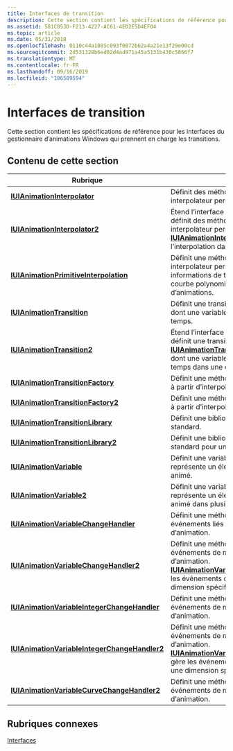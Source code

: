 ```yaml
---
title: Interfaces de transition
description: Cette section contient les spécifications de référence pour les interfaces du gestionnaire d’animations Windows qui prennent en charge les transitions.
ms.assetid: 581C853D-F213-4227-AC61-4ED2E5D4EF04
ms.topic: article
ms.date: 05/31/2018
ms.openlocfilehash: 0110c44a1805c093f0872b62a4a21e13f29e00cd
ms.sourcegitcommit: 2d531328b6ed82d4ad971a45a5131b430c5866f7
ms.translationtype: MT
ms.contentlocale: fr-FR
ms.lasthandoff: 09/16/2019
ms.locfileid: "106509594"
---
```

# <a name="transition-interfaces"></a>Interfaces de transition

Cette section contient les spécifications de référence pour les interfaces du gestionnaire d’animations Windows qui prennent en charge les transitions.

## <a name="in-this-section"></a>Contenu de cette section



| Rubrique                                                                                                     | Description                                                                                                                                                                                                                                                                |
|-----------------------------------------------------------------------------------------------------------|----------------------------------------------------------------------------------------------------------------------------------------------------------------------------------------------------------------------------------------------------------------------------|
| [**IUIAnimationInterpolator**](/windows/desktop/api/UIAnimation/nn-uianimation-iuianimationinterpolator)<br/>                                   | Définit des méthodes pour créer un interpolateur personnalisé.<br/>                                                                                                                                                                                                             |
| [**IUIAnimationInterpolator2**](/windows/desktop/api/UIAnimation/nn-uianimation-iuianimationinterpolator2)<br/>                                 | Étend l’interface [**IUIAnimationInterpolator**](/windows/desktop/api/UIAnimation/nn-uianimation-iuianimationinterpolator) qui définit des méthodes pour la création d’un interpolateur personnalisé. [**IUIAnimationInterpolator2**](/windows/desktop/api/UIAnimation/nn-uianimation-iuianimationinterpolator2) prend en charge l’interpolation dans une dimension donnée. <br/>        |
| [**IUIAnimationPrimitiveInterpolation**](/windows/desktop/api/UIAnimation/nn-uianimation-iuianimationprimitiveinterpolation)<br/>               | Définit une méthode qui permet à un interpolateur personnalisé de fournir des informations de transition, sous la forme d’une courbe polynomiale cubique, au gestionnaire d’animations.<br/>                                                                                                        |
| [**IUIAnimationTransition**](/windows/desktop/api/UIAnimation/nn-uianimation-iuianimationtransition)<br/>                                       | Définit une transition qui détermine la manière dont une variable d’animation change dans le temps.<br/>                                                                                                                                                                             |
| [**IUIAnimationTransition2**](/windows/desktop/api/UIAnimation/nn-uianimation-iuianimationtransition2)<br/>                                     | Étend l’interface [**IUIAnimationTransition**](/windows/desktop/api/UIAnimation/nn-uianimation-iuianimationtransition) qui définit une transition. Une transition [**IUIAnimationTransition2**](/windows/desktop/api/UIAnimation/nn-uianimation-iuianimationtransition2) détermine la manière dont une variable d’animation change dans le temps dans une dimension donnée.<br/> |
| [**IUIAnimationTransitionFactory**](/windows/desktop/api/UIAnimation/nn-uianimation-iuianimationtransitionfactory)<br/>                         | Définit une méthode pour créer des transitions à partir d’interpolateurs personnalisés.<br/>                                                                                                                                                                                            |
| [**IUIAnimationTransitionFactory2**](/windows/desktop/api/UIAnimation/nn-uianimation-iuianimationtransitionfactory2)<br/>                       | Définit une méthode pour créer des transitions à partir d’interpolateurs personnalisés.<br/>                                                                                                                                                                                            |
| [**IUIAnimationTransitionLibrary**](/windows/desktop/api/UIAnimation/nn-uianimation-iuianimationtransitionlibrary)<br/>                         | Définit une bibliothèque de transitions standard. <br/>                                                                                                                                                                                                                     |
| [**IUIAnimationTransitionLibrary2**](/windows/desktop/api/UIAnimation/nn-uianimation-iuianimationtransitionlibrary2)<br/>                       | Définit une bibliothèque de transitions standard pour une dimension spécifiée.<br/>                                                                                                                                                                                            |
| [**IUIAnimationVariable**](/windows/desktop/api/UIAnimation/nn-uianimation-iuianimationvariable)<br/>                                           | Définit une variable d’animation, qui représente un élément visuel qui peut être animé.<br/>                                                                                                                                                                          |
| [**IUIAnimationVariable2**](/windows/desktop/api/UIAnimation/nn-uianimation-iuianimationvariable2)<br/>                                         | Définit une variable d’animation, qui représente un élément visuel qui peut être animé dans plusieurs dimensions.<br/>                                                                                                                                                   |
| [**IUIAnimationVariableChangeHandler**](/windows/desktop/api/UIAnimation/nn-uianimation-iuianimationvariablechangehandler)<br/>                 | Définit une méthode pour gérer les événements liés aux mises à jour des variables d’animation.<br/>                                                                                                                                                                                     |
| [**IUIAnimationVariableChangeHandler2**](/windows/desktop/api/UIAnimation/nn-uianimation-iuianimationvariablechangehandler2)<br/>               | Définit une méthode pour gérer les événements de mise à jour des variables d’animation. [**IUIAnimationVariableChangeHandler2**](/windows/desktop/api/UIAnimation/nn-uianimation-iuianimationvariablechangehandler2) gère les événements qui se produisent dans une dimension spécifiée.<br/>                                                            |
| [**IUIAnimationVariableIntegerChangeHandler**](/windows/desktop/api/UIAnimation/nn-uianimation-iuianimationvariableintegerchangehandler)<br/>   | Définit une méthode pour gérer les événements de mise à jour des variables d’animation.<br/>                                                                                                                                                                                                 |
| [**IUIAnimationVariableIntegerChangeHandler2**](/windows/desktop/api/UIAnimation/nn-uianimation-iuianimationvariableintegerchangehandler2)<br/> | Définit une méthode pour gérer les événements de mise à jour des variables d’animation. [**IUIAnimationVariableIntegerChangeHandler2**](/windows/desktop/api/UIAnimation/nn-uianimation-iuianimationvariableintegerchangehandler2) gère les événements qui se produisent dans une dimension spécifiée.<br/>                                              |
| [**IUIAnimationVariableCurveChangeHandler2**](/windows/desktop/api/UIAnimation/nn-uianimation-iuianimationvariablecurvechangehandler2)<br/>     | Définit une méthode pour gérer les événements de mise à jour de la courbe d’animation. <br/>                                                                                                                                                                                                   |



 

## <a name="related-topics"></a>Rubriques connexes

<dl> <dt>

[Interfaces](windows-animation-reference.md)
</dt> </dl>

 

 





